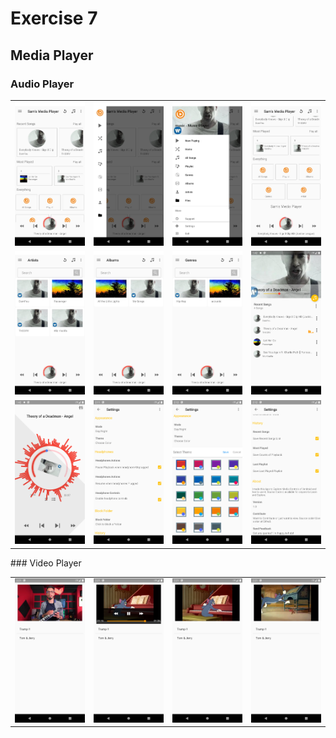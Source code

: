 # Exercise 7
## Media Player

### Audio Player
<table>

  <tr>
        <td><img src="./images/i1.png" width=240 ></td>
        <td><img src="./images/i2.png" width=240 ></td>
        <td><img src="./images/i3.png" width=240 ></td>
        <td><img src="./images/i4.png" width=240 ></td>
  </tr>
  <tr>
        <td><img src="./images/i5.png" width=240 ></td>
        <td><img src="./images/i6.png" width=240 ></td>
        <td><img src="./images/i7.png" width=240 ></td>
        <td><img src="./images/i8.png" width=240 ></td>
  </tr>
  <tr>
        <td><img src="./images/i9.png" width=240 ></td>
        <td><img src="./images/i10.png" width=240 ></td>
        <td><img src="./images/i11.png" width=240 ></td>
        <td><img src="./images/i12.png" width=240 ></td>
  </tr>
</table>
### Video Player
<table>
    <tr>
        <td><img src="./images/v1.png" width=300 ></td>
        <td><img src="./images/v2.png" width=300 ></td>
        <td><img src="./images/v3.png" width=300 ></td>
        <td><img src="./images/v4.png" width=300 ></td>
    </tr>
</table>
